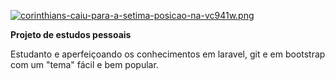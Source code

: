 [![corinthians-caiu-para-a-setima-posicao-na-vc941w.png](https://i.postimg.cc/y6GZpZG3/corinthians-caiu-para-a-setima-posicao-na-vc941w.png)](https://postimg.cc/QVpCHHhj)



<b>Projeto de estudos pessoais</b>

Estudanto e aperfeiçoando os conhecimentos em laravel, git e em bootstrap com um "tema" fácil e bem popular.
